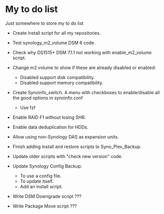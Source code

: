 # My to do list
Just somewhere to store my to do list

- Create install script for all my repositories.

- Test synology_m2_volume DSM 6 code.

- Check why DS1515+ DSM 7.1.1 not working with enable_m2_volume script.

- Change m2 volume to show if these are already disabled or enabled:
    - Disabled support disk compatibility.
    - Disabled support memory compatibility.

- Create Synoinfo_switch. A menu with checkboxes to enable/disable all the good options in synoinfo.conf
    - Use fzf

- Enable RAID F1 without losing SHR.

- Enable data deduplication for HDDs.

- Allow using non-Synology DAS as expansion units.

- Finish adding install and restore scripts to Syno_Plex_Backup.

- Update older scripts with "check new version" code.

- Update Synology Config Backup:
    - To use a config file.
    - To update itself.
    - Add an install script.

- Write DSM Downgrade script ???

- Write Package Move script ???
